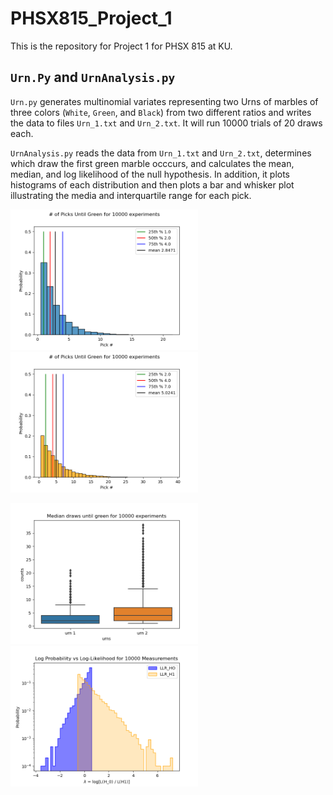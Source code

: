 # PHSX815_Project_1
This is the repository for Project 1 for PHSX 815 at KU.

## `Urn.Py` and `UrnAnalysis.py`

`Urn.py` generates multinomial variates representing two Urns of marbles of three colors (`White`, `Green`, and `Black`) from two different ratios and writes the data to files `Urn_1.txt` and `Urn_2.txt`. It will run 10000 trials of 20 draws each.

`UrnAnalysis.py` reads the data from `Urn_1.txt` and `Urn_2.txt`, determines which draw the first green marble occcurs, and calculates the mean, median, and log likelihood of the null hypothesis. In addition, it plots histograms of each distribution and then plots a bar and whisker plot illustrating the media and interquartile range for each pick.

<p float="left">
  <img src="https://github.com/feanorian/PHSX815_Project_1/blob/main/Figure_1.png" width="300" />
  <img src="https://github.com/feanorian/PHSX815_Project_1/blob/main/Figure_1a.png" width="300"/> 
</p>

<p float="left">
  <img src="https://github.com/feanorian/PHSX815_Project_1/blob/main/Figure_3.png" width="300" />
  <img src="https://github.com/feanorian/PHSX815_Project_1/blob/main/Figure_4.png" width="300"/> 
</p>

